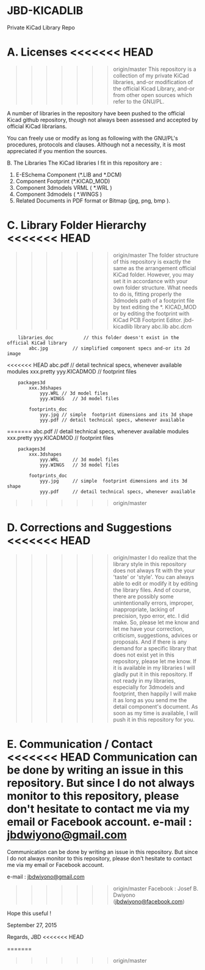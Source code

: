 # JBD-KICADLIB
Private KiCad Library Repo

A. Licenses
<<<<<<< HEAD
=======

>>>>>>> origin/master
This repository is a collection of my private KiCad libraries, and-or modification of the official Kicad Library, and-or from other open sources which refer to the GNU/PL. 

A number of libraries in the repository have been pushed to the official Kicad github repository, though not always been assessed and accepted by official KiCad librarians.

You can freely use or modify as long as following with the GNU/PL's  procedures, protocols and clauses.  Although not a necessity, it is most appreciated if you mention the sources.



B. The Libraries
The KiCad libraries I fit in this repository are :
1. E-ESchema Component (*.LIB and *.DCM)
2. Component Footprint (*.KICAD_MOD)
3. Component 3dmodels VRML ( *.WRL )
4. Component 3dmodels ( *.WINGS )
5. Related Documents in PDF format or Bitmap (jpg, png, bmp ).




C. Library Folder Hierarchy
<<<<<<< HEAD
=======

>>>>>>> origin/master
The folder structure of this repository is exactly the same as the arrangement official KiCad folder. However, you may set it in accordance with your own folder structure. What needs to do is, fitting  properly the 3dmodels path of a footprint file  by text editing the *. KICAD_MOD or by editing the footprint with KiCad PCB Footprint Editor.
jbd-kicadlib
	library
		abc.lib
		abc.dcm

		libraries_doc			// this folder doesn't exist in the official KiCad library
			abc.jpg			// simplified component specs and-or its 2d image
<<<<<<< HEAD
			abc.pdf		// detail technical specs, whenever available
	modules
		xxx.pretty
			yyy.KICADMOD	// footprint files

		packages3d
			xxx.3dshapes
				yyy.WRL	// 3d model files
				yyy.WINGS	// 3d model files

			footprints_doc
				yyy.jpg	// simple  footprint dimensions and its 3d shape
				yyy.pdf	// detail technical specs, whenever available
=======
			abc.pdf			// detail technical specs, whenever available
	modules
		xxx.pretty
			yyy.KICADMOD		// footprint files

		packages3d
			xxx.3dshapes
				yyy.WRL		// 3d model files
				yyy.WINGS	// 3d model files

			footprints_doc
				yyy.jpg		// simple  footprint dimensions and its 3d shape
				yyy.pdf		// detail technical specs, whenever available
>>>>>>> origin/master
	


D. Corrections and Suggestions
<<<<<<< HEAD
=======

>>>>>>> origin/master
I do realize that the library style in this repository does not always fit with the your 'taste' or 'style'. You can always able to edit or modify it by editing the library files. And of course, there are possibly some unintentionally errors, improper, inappropriate, lacking of  precision, typo error, etc. I did make.  So, please let me know and let me have your correction, criticism,  suggestions, advices or proposals. And if there is any demand for a specific library that does not exist yet in this repository, please let me know. If it is available in my libraries I will gladly put it in this repository. If not ready in my libraries, especially for 3dmodels and footprint, then happily I will make it as long as you send me the detail component's document. As soon as my time is available, I will push it in this repository for you.


E. Communication / Contact
<<<<<<< HEAD
Communication can be done by writing an issue in this repository. But since I do not always monitor to this repository, please don't hesitate to contact me via my email or Facebook account.
e-mail		: jbdwiyono@gmail.com
=======

Communication can be done by writing an issue in this repository. But since I do not always monitor to this repository, please don't hesitate to contact me via my email or Facebook account.

e-mail		: jbdwiyono@gmail.com

>>>>>>> origin/master
Facebook	: Josef B. Dwiyono (jbdwiyono@facebook.com)


Hope this useful !

September 27, 2015

Regards,
JBD
<<<<<<< HEAD

=======
>>>>>>> origin/master
